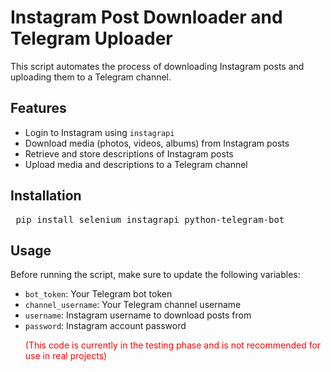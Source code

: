<h1>Instagram Post Downloader and Telegram Uploader</h1> <p>This script automates the process of downloading Instagram posts and uploading them to a Telegram channel.</p> <h2>Features</h2> <ul> <li>Login to Instagram using <code>instagrapi</code></li> <li>Download media (photos, videos, albums) from Instagram posts</li> <li>Retrieve and store descriptions of Instagram posts</li> <li>Upload media and descriptions to a Telegram channel</li> </ul> <h2>Installation</h2> <pre> pip install selenium instagrapi python-telegram-bot </pre> <h2>Usage</h2> <p>Before running the script, make sure to update the following variables:</p> <ul> <li><code>bot_token</code>: Your Telegram bot token</li> <li><code>channel_username</code>: Your Telegram channel username</li> <li><code>username</code>: Instagram username to download posts from</li> <li><code>password</code>: Instagram account password</li> <p style="color:red;">(This code is currently in the testing phase and is not recommended for use in real projects)</p>
</ul>

